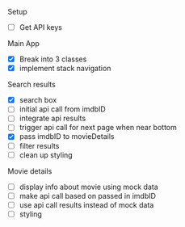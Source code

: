Setup
- [ ] Get API keys

Main App
- [X] Break into 3 classes
- [X] implement stack navigation

Search results
- [X] search box
- [ ] initial api call from imdbID
- [ ] integrate api results
- [ ] trigger api call for next page when near bottom
- [X] pass imdbID to movieDetails
- [ ] filter results
- [ ] clean up styling

Movie details
- [ ] display info about movie using mock data
- [ ] make api call based on passed in imdbID
- [ ] use api call results instead of mock data
- [ ] styling
